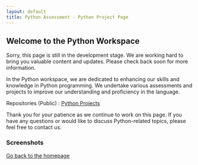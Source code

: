 ```yaml
---
layout: default
title: Python Assessment - Python Project Page
---
```


## Welcome to the Python Workspace

Sorry, this page is still in the development stage. We are working hard to bring you valuable content and updates. Please check back soon for more information.

In the Python workspace, we are dedicated to enhancing our skills and knowledge in Python programming. We undertake various assessments and projects to improve our understanding and proficiency in the language.

Repositories (Public) : [Python Projects](https://github.com/fazrul96/PycharmProjects)

Thank you for your patience as we continue to work on this page. If you have any questions or would like to discuss Python-related topics, please feel free to contact us.

### Screenshots

[Go back to the homepage](https://fazrul96.github.io/fazrul.github.io/)
